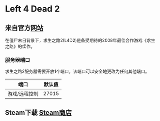 # Left 4 Dead 2

## 来自官方[网站](https://www.l4d.com/)

在僵尸末日背景下，求生之路2(L4D2)是备受期待的2008年最佳合作游戏《求生之路》的续作。

### 服务器端口

求生之路2服务器需要开放1个端口。该端口可以安全地更改为任何其他端口。

| 端口      | 默认值 |
|-----------|---------|
| 游戏/远程控制 | 27015   |

## Steam下载 [Steam商店](https://store.steampowered.com/app/550/Left_4_Dead_2/) 